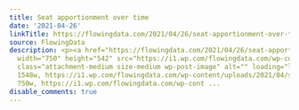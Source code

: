 ```yaml
---
title: Seat apportionment over time
date: '2021-04-26'
linkTitle: https://flowingdata.com/2021/04/26/seat-apportionment-over-time/
source: FlowingData
description: <p><a href="https://flowingdata.com/2021/04/26/seat-apportionment-over-time/"><img
  width="750" height="542" src="https://i1.wp.com/flowingdata.com/wp-content/uploads/2021/04/seat-apportionment-over-time.png?fit=750%2C542&amp;ssl=1"
  class="attachment-medium size-medium wp-post-image" alt="" loading="lazy" srcset="https://i1.wp.com/flowingdata.com/wp-content/uploads/2021/04/seat-apportionment-over-time.png?w=1548&amp;ssl=1
  1548w, https://i1.wp.com/flowingdata.com/wp-content/uploads/2021/04/seat-apportionment-over-time.png?resize=750%2C542&amp;ssl=1
  750w, https://i1.wp.com/flowingdata.com/wp-cont ...
disable_comments: true
---
```

<p><a href="https://flowingdata.com/2021/04/26/seat-apportionment-over-time/"><img width="750" height="542" src="https://i1.wp.com/flowingdata.com/wp-content/uploads/2021/04/seat-apportionment-over-time.png?fit=750%2C542&amp;ssl=1" class="attachment-medium size-medium wp-post-image" alt="" loading="lazy" srcset="https://i1.wp.com/flowingdata.com/wp-content/uploads/2021/04/seat-apportionment-over-time.png?w=1548&amp;ssl=1 1548w, https://i1.wp.com/flowingdata.com/wp-content/uploads/2021/04/seat-apportionment-over-time.png?resize=750%2C542&amp;ssl=1 750w, https://i1.wp.com/flowingdata.com/wp-cont ...